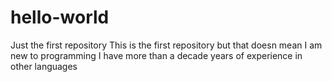 # hello-world
Just the first repository
This is the first repository but that doesn mean I am new to programming 
I have more than a decade years of experience in other languages 
